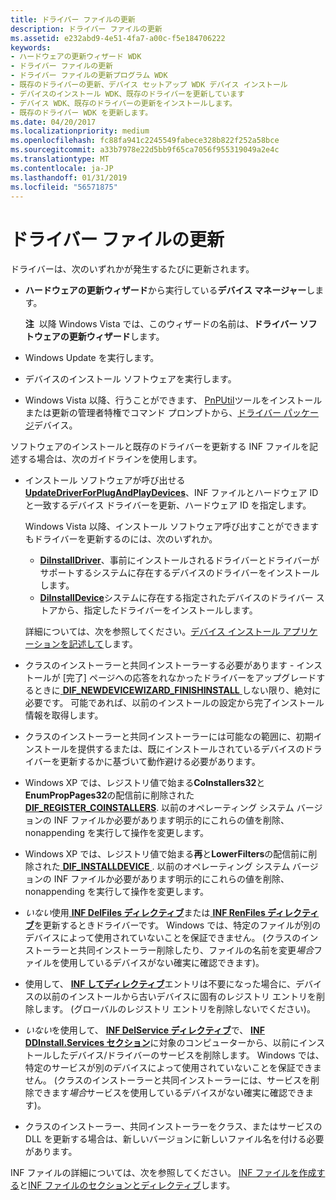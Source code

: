 ```yaml
---
title: ドライバー ファイルの更新
description: ドライバー ファイルの更新
ms.assetid: e232abd9-4e51-4fa7-a00c-f5e184706222
keywords:
- ハードウェアの更新ウィザード WDK
- ドライバー ファイルの更新
- ドライバー ファイルの更新プログラム WDK
- 既存のドライバーの更新、デバイス セットアップ WDK デバイス インストール
- デバイスのインストール WDK、既存のドライバーを更新しています
- デバイス WDK、既存のドライバーの更新をインストールします。
- 既存のドライバー WDK を更新します。
ms.date: 04/20/2017
ms.localizationpriority: medium
ms.openlocfilehash: fc88fa941c2245549fabece328b822f252a58bce
ms.sourcegitcommit: a33b7978e22d5bb9f65ca7056f955319049a2e4c
ms.translationtype: MT
ms.contentlocale: ja-JP
ms.lasthandoff: 01/31/2019
ms.locfileid: "56571875"
---
```

# <a name="updating-driver-files"></a>ドライバー ファイルの更新





ドライバーは、次のいずれかが発生するたびに更新されます。

-   **ハードウェアの更新ウィザード**から実行している**デバイス マネージャー**します。

    **注**  以降 Windows Vista では、このウィザードの名前は、**ドライバー ソフトウェアの更新ウィザード**します。

     

-   Windows Update を実行します。

-   デバイスのインストール ソフトウェアを実行します。

-   Windows Vista 以降、行うことができます、 [PnPUtil](https://msdn.microsoft.com/library/windows/hardware/ff550419)ツールをインストールまたは更新の管理者特権でコマンド プロンプトから、[ドライバー パッケージ](driver-packages.md)デバイス。

ソフトウェアのインストールと既存のドライバーを更新する INF ファイルを記述する場合は、次のガイドラインを使用します。

-   インストール ソフトウェアが呼び出せる[ **UpdateDriverForPlugAndPlayDevices**](https://msdn.microsoft.com/library/windows/hardware/ff553534)、INF ファイルとハードウェア ID と一致するデバイス ドライバーを更新、ハードウェア ID を指定します。

    Windows Vista 以降、インストール ソフトウェア呼び出すことができますもドライバーを更新するのには、次のいずれか。

    -   [**DiInstallDriver**](https://msdn.microsoft.com/library/windows/hardware/ff544717)、事前にインストールされるドライバーとドライバーがサポートするシステムに存在するデバイスのドライバーをインストールします。
    -   [**DiInstallDevice**](https://msdn.microsoft.com/library/windows/hardware/ff544710)システムに存在する指定されたデバイスのドライバー ストアから、指定したドライバーをインストールします。

    詳細については、次を参照してください。[デバイス インストール アプリケーションを記述して](writing-a-device-installation-application.md)します。

-   クラスのインストーラーと共同インストーラーする必要があります - インストールが [完了] ページへの応答をれなかったドライバーをアップグレードするときに[ **DIF_NEWDEVICEWIZARD_FINISHINSTALL** ](https://msdn.microsoft.com/library/windows/hardware/ff543702)しない限り、絶対に必要です。 可能であれば、以前のインストールの設定から完了インストール情報を取得します。

-   クラスのインストーラーと共同インストーラーには可能なの範囲に、初期インストールを提供するまたは、既にインストールされているデバイスのドライバーを更新するかに基づいて動作避ける必要があります。

-   Windows XP では、レジストリ値で始まる**CoInstallers32**と**EnumPropPages32**の配信前に削除された[ **DIF_REGISTER_COINSTALLERS**](https://msdn.microsoft.com/library/windows/hardware/ff543715). 以前のオペレーティング システム バージョンの INF ファイルか必要があります明示的にこれらの値を削除、nonappending を実行して操作を変更します。

-   Windows XP では、レジストリ値で始まる**再**と**LowerFilters**の配信前に削除された[ **DIF_INSTALLDEVICE** ](https://msdn.microsoft.com/library/windows/hardware/ff543692). 以前のオペレーティング システム バージョンの INF ファイルか必要があります明示的にこれらの値を削除、nonappending を実行して操作を変更します。

-   *いない*使用[ **INF DelFiles ディレクティブ**](inf-delfiles-directive.md)または[ **INF RenFiles ディレクティブ**](inf-renfiles-directive.md)を更新するときドライバーです。 Windows では、特定のファイルが別のデバイスによって使用されていないことを保証できません。 (クラスのインストーラーと共同インストーラー削除したり、ファイルの名前を変更*場合*ファイルを使用しているデバイスがない確実に確認できます)。

-   使用して、 [ **INF してディレクティブ**](inf-delreg-directive.md)エントリは不要になった場合に、デバイスの以前のインストールから古いデバイスに固有のレジストリ エントリを削除します。 (グローバルのレジストリ エントリを削除しないでください)。

-   *いない*を使用して、 [ **INF DelService ディレクティブ**](inf-delservice-directive.md)で、 [ **INF DDInstall.Services セクション**](inf-ddinstall-services-section.md)に対象のコンピューターから、以前にインストールしたデバイス/ドライバーのサービスを削除します。 Windows では、特定のサービスが別のデバイスによって使用されていないことを保証できません。 (クラスのインストーラーと共同インストーラーには、サービスを削除できます*場合*サービスを使用しているデバイスがない確実に確認できます)。

-   クラスのインストーラー、共同インストーラーをクラス、またはサービスの DLL を更新する場合は、新しいバージョンに新しいファイル名を付ける必要があります。

INF ファイルの詳細については、次を参照してください。 [INF ファイルを作成する](overview-of-inf-files.md)と[INF ファイルのセクションとディレクティブ](inf-file-sections-and-directives.md)します。

 

 





